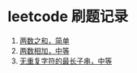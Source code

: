 # leetcode 刷题记录

1. [两数之和，简单](https://leetcode.cn/problems/two-sum/description/)
2. [两数相加，中等](https://leetcode.cn/problems/add-two-numbers/)
3. [无重复字符的最长子串，中等](https://leetcode.cn/problems/longest-substring-without-repeating-characters/)
